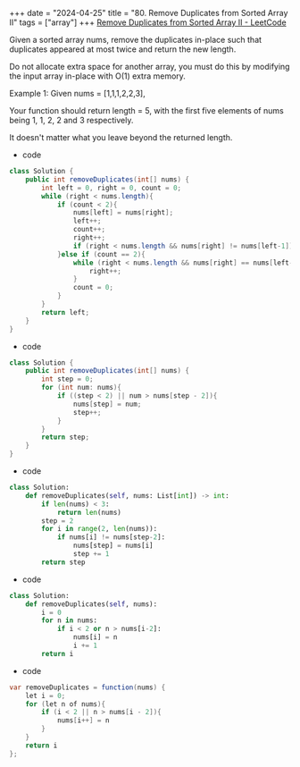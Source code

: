 +++ 
date = "2024-04-25"
title = "80. Remove Duplicates from Sorted Array II"
tags = ["array"]
+++
[Remove Duplicates from Sorted Array II - LeetCode](https://leetcode.com/problems/remove-duplicates-from-sorted-array-ii/)

Given a sorted array nums, remove the duplicates in-place such that duplicates appeared at most twice and return the new length.

Do not allocate extra space for another array, you must do this by modifying the input array in-place with O(1) extra memory.

Example 1:
Given nums = [1,1,1,2,2,3],

Your function should return length = 5, with the first five elements of nums being 1, 1, 2, 2 and 3 respectively.

It doesn't matter what you leave beyond the returned length.

- code
```java
class Solution {
    public int removeDuplicates(int[] nums) {
        int left = 0, right = 0, count = 0;
        while (right < nums.length){
            if (count < 2){
                nums[left] = nums[right];
                left++;
                count++;
                right++;
                if (right < nums.length && nums[right] != nums[left-1]) count = 0;
            }else if (count == 2){
                while (right < nums.length && nums[right] == nums[left-1]){
                    right++;
                }
                count = 0;
            }
        }
        return left;
    }
}
```
- code
```java
class Solution {
    public int removeDuplicates(int[] nums) {
        int step = 0;
        for (int num: nums){
            if ((step < 2) || num > nums[step - 2]){
                nums[step] = num;
                step++;
            }
        }
        return step;
    }
}
```
- code
```py
class Solution:
    def removeDuplicates(self, nums: List[int]) -> int:
        if len(nums) < 3:
            return len(nums)
        step = 2
        for i in range(2, len(nums)):
            if nums[i] != nums[step-2]:
                nums[step] = nums[i]
                step += 1
        return step

```
- code
```py
class Solution:
    def removeDuplicates(self, nums):
        i = 0
        for n in nums:
            if i < 2 or n > nums[i-2]:
                nums[i] = n
                i += 1
        return i

```
- code
```java
var removeDuplicates = function(nums) {
    let i = 0;
    for (let n of nums){
        if (i < 2 || n > nums[i - 2]){
            nums[i++] = n
        }
    }
    return i
};
```
